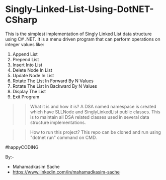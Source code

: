 # Singly-Linked-List-Using-DotNET-CSharp

This is the simplest implementation of Singly Linked List data structure using C# .NET.
It is a menu driven program that can perform operations on integer values like:
1. Append List
2. Prepend List
3. Insert Into List
4. Delete Node In List
5. Update Node In List
6. Rotate The List In Forward By N Values
7. Rotate The List In Backward By N Values
8. Display The List
9. Exit Program

>> What it is and how it is? 
A DSA named namespace is created which have SLLNode and SinglyLinkedList public classes. This is to maintain all DSA related classes used in several data structure implementations.

>> How to run this project?
This repo can be cloned and run using "dotnet run" command on CMD.


#happyCODING

By:-
- Mahamadkasim Sache
- https://www.linkedin.com/in/mahamadkasim-sache
 

